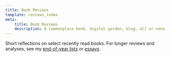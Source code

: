 ```yaml
---
title: Book Reviews
template: reviews_index
meta:
    title: Book Reviews
    description: A commonplace book, digital garden, blog, all or none of the above—this is a space to share (and amend) my recent thoughts and preoccupations.
---
```


Short reflections on select recently read books. For longer reviews and analyses, see my [end-of-year lists](/posts/lists) or [essays](/posts/essays).
